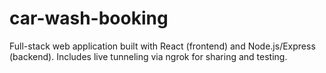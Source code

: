 # car-wash-booking
Full-stack web application built with React (frontend) and Node.js/Express (backend). Includes live tunneling via ngrok for sharing and testing.
